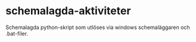 # schemalagda-aktiviteter
Schemalagda python-skript som utlöses via windows schemaläggaren och .bat-filer.
